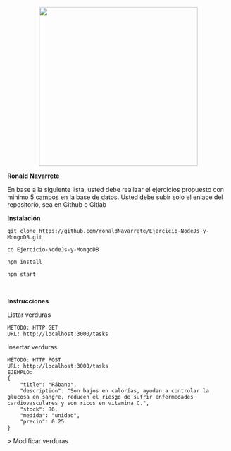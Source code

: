<p align="center">
  <a href="http://nestjs.com/" target="blank"><img src="https://admisionuniandes.edu.ec/wp-content/uploads/2020/07/logo-azul-uniandes.png" width="360"/></a>
</p>

<p><b>Ronald Navarrete</b></p>
<p>En base a la siguiente lista, usted debe realizar el ejercicios propuesto con minimo 5 campos en la base de datos.
Usted debe subir solo el enlace del repositorio, sea en Github o Gitlab </p>

<p><b>Instalación</b></p>
<p><code>git clone https://github.com/ronaldNavarrete/Ejercicio-NodeJs-y-MongoDB.git</code></p>
<p><code>cd Ejercicio-NodeJs-y-MongoDB</code></p>
<p><code>npm install</code></p>
<p><code>npm start</code></p>

<br>
<p><b>Instrucciones</b></p>

<p>Listar verduras</p>

```plain
MÉTODO: HTTP GET
URL: http://localhost:3000/tasks
```

<p>Insertar verduras</p>

```plain
MÉTODO: HTTP POST
URL: http://localhost:3000/tasks
EJEMPLO:
{
    "title": "Rábano",
    "description": "Son bajos en calorías, ayudan a controlar la glucosa en sangre, reducen el riesgo de sufrir enfermedades cardiovasculares y son ricos en vitamina C.",
    "stock": 86,
    "medida": "unidad",
    "precio": 0.25
}
```
<p>> Modificar verduras</p
